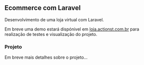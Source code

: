 ## Ecommerce com Laravel

Desenvolvimento de uma loja virtual com Laravel.

Em breve uma demo estará dispónivel em [loja.actionst.com.br](https://loja.actionst.com.br) para realização de testes e visualização do projeto.


### Projeto

Em breve mais detalhes sobre o projeto...


